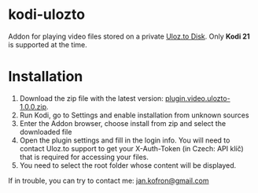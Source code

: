 # kodi-ulozto
Addon for playing video files stored on a private [Uloz.to Disk](https://uloz.to). Only **Kodi 21** is supported at the time.

# Installation
1. Download the zip file with the latest version: [plugin.video.ulozto-1.0.0.zip](https://github.com/jankofron/kodi-ulozto/raw/refs/heads/main/plugin.video.ulozto-1.0.0.zip).
2. Run Kodi, go to Settings and enable installation from unknown sources
3. Enter the Addon browser, choose install from zip and select the downloaded file
4. Open the plugin settings and fill in the login info. You will need to contact Uloz.to support to get your X-Auth-Token (in Czech: API klíč) that is required for accessing your files.
5. You need to select the root folder whose content will be displayed.

If in trouble, you can try to contact me: jan.kofron@gmail.com
